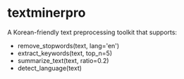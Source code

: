 
# textminerpro

A Korean-friendly text preprocessing toolkit that supports:

- remove_stopwords(text, lang='en')
- extract_keywords(text, top_n=5)
- summarize_text(text, ratio=0.2)
- detect_language(text)
